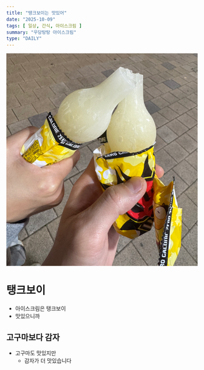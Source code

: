 ```yaml
---
title: "탱크보이는 맛있어"
date: "2025-10-09"
tags: [ 일상, 간식, 아이스크림 ]
summary: "우당탕탕 아이스크림"
type: "DAILY"
---
```


![탱크보이는 아이스크림](image/2025-10-09-001.png)

# 탱크보이

- 아이스크림은 탱크보이
- 맛있으니까

## 고구마보다 감자

- 고구마도 맛있지만
  - 감자가 더 맛있습니다
